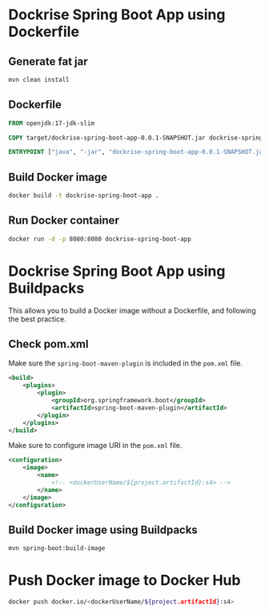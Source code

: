 # Dockrise Spring Boot App using Dockerfile

## Generate fat jar

```bash
mvn clean install
```

## Dockerfile

```dockerfile
FROM openjdk:17-jdk-slim

COPY target/dockrise-spring-boot-app-0.0.1-SNAPSHOT.jar dockrise-spring-boot-app-0.0.1-SNAPSHOT.jar

ENTRYPOINT ["java", "-jar", "dockrise-spring-boot-app-0.0.1-SNAPSHOT.jar"]
```

## Build Docker image

```bash
docker build -t dockrise-spring-boot-app .
```

## Run Docker container

```bash
docker run -d -p 8080:8080 dockrise-spring-boot-app
```

# Dockrise Spring Boot App using Buildpacks

This allows you to build a Docker image without a Dockerfile, and following the best practice.

## Check pom.xml

Make sure the `spring-boot-maven-plugin` is included in the `pom.xml` file.

```xml
<build>
    <plugins>
        <plugin>
            <groupId>org.springframework.boot</groupId>
            <artifactId>spring-boot-maven-plugin</artifactId>
        </plugin>
    </plugins>
</build>
```

Make sure to configure image URI in the `pom.xml` file.

```xml
<configuration>
    <image>
        <name>
            <!-- <dockerUserName/${project.artifactId}:s4> -->
        </name>
    </image>
</configuration>
```

## Build Docker image using Buildpacks

```bash
mvn spring-boot:build-image
```

# Push Docker image to Docker Hub

```bash
docker push docker.io/<dockerUserName/${project.artifactId}:s4>
```
